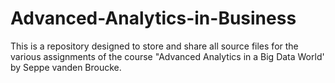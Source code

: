 # Advanced-Analytics-in-Business
This is a repository designed to store and share all source files for the various assignments of the course "Advanced Analytics in a Big Data World' by Seppe vanden Broucke.

